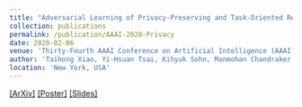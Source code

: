 ```yaml
---
title: "Adversarial Learning of Privacy-Preserving and Task-Oriented Representations"
collection: publications
permalink: /publication/AAAI-2020-Privacy
date: 2020-02-06
venue: 'Thirty-Fourth AAAI Conference on Artificial Intelligence (AAAI) <b><span style="color:red">Spotlight</span></b>'
author: 'Taihong Xiao, Yi-Hsuan Tsai, Kihyuk Sohn, Manmohan Chandraker, Ming-Hsuan Yang'
location: 'New York, USA'
---
```


[[ArXiv]](https://arxiv.org/pdf/1911.10143.pdf)
[[Poster]](https://prinsphield.github.io/AAAI-2020-privacy/poster-1790.pdf)
[[Slides]](https://prinsphield.github.io/AAAI-2020-privacy/slides.pdf)


